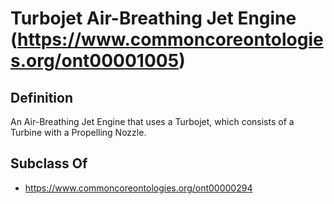 # Turbojet Air-Breathing Jet Engine (https://www.commoncoreontologies.org/ont00001005)

## Definition
An Air-Breathing Jet Engine that uses a Turbojet, which consists of a Turbine with a Propelling Nozzle.

## Subclass Of
- https://www.commoncoreontologies.org/ont00000294

